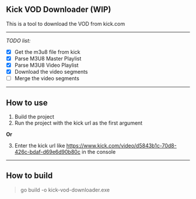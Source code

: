 ## Kick VOD Downloader (WIP)

This is a tool to download the VOD from kick.com

---

_TODO list:_

- [x] Get the m3u8 file from kick
- [x] Parse M3U8 Master Playlist
- [x] Parse M3U8 Video Playlist
- [x] Download the video segments
- [ ] Merge the video segments

---

## How to use

1. Build the project
2. Run the project with the kick url as the first argument

__Or__

3. Enter the kick url like https://www.kick.com/video/d5843b1c-70d8-426c-bdaf-d69e6d90b80c in the console


---

## How to build

> go build -o kick-vod-downloader.exe